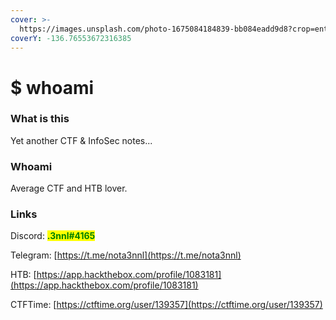 ```yaml
---
cover: >-
  https://images.unsplash.com/photo-1675084184839-bb084eadd9d8?crop=entropy&cs=tinysrgb&fm=jpg&ixid=MnwxOTcwMjR8MHwxfHJhbmRvbXx8fHx8fHx8fDE2NzY3NjEzNjQ&ixlib=rb-4.0.3&q=80
coverY: -136.76553672316385
---
```


# $ whoami

### What is this

Yet another CTF & InfoSec notes...

### Whoami

Average CTF and HTB lover.

### Links

Discord: <mark style="color:green;">**.3nnl#4165**</mark>

Telegram: [https://t.me/nota3nnl](https://t.me/nota3nnl)

HTB: [https://app.hackthebox.com/profile/1083181](https://app.hackthebox.com/profile/1083181)

CTFTime: [https://ctftime.org/user/139357](https://ctftime.org/user/139357)

